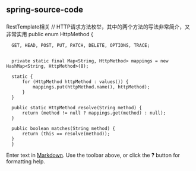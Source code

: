 ## spring-source-code
###

RestTemplate相关
	// HTTP请求方法枚举，其中的两个方法的写法非常简介，又非常实用
	public enum HttpMethod {

      GET, HEAD, POST, PUT, PATCH, DELETE, OPTIONS, TRACE;


      private static final Map<String, HttpMethod> mappings = new HashMap<String, HttpMethod>(8);

      static {
          for (HttpMethod httpMethod : values()) {
              mappings.put(httpMethod.name(), httpMethod);
          }
      }

      public static HttpMethod resolve(String method) {
          return (method != null ? mappings.get(method) : null);
      }

      public boolean matches(String method) {
          return (this == resolve(method));
      }
	  }
Enter text in [Markdown](http://daringfireball.net/projects/markdown/). Use the toolbar above, or click the **?** button for formatting help.
